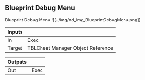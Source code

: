 ## Blueprint Debug Menu
Blueprint Debug Menu
![[../img/nd_img_BlueprintDebugMenu.png]]

|Inputs||
|--|--|
| In | Exec |
| Target | TBLCheat Manager Object Reference |

|Outputs||
|--|--|
| Out | Exec |
